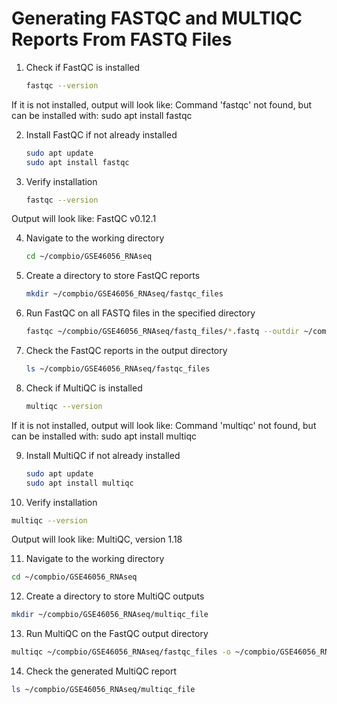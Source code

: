 # Generating FASTQC and MULTIQC Reports From FASTQ Files

1. Check if FastQC is installed
   ```bash
   fastqc --version
   ```
If it is not installed, output will look like: Command 'fastqc' not found, but can be installed with: sudo apt install fastqc

2. Install FastQC if not already installed
   ```bash
   sudo apt update
   sudo apt install fastqc
   ```

3. Verify installation
   ```bash
   fastqc --version
   ```
Output will look like: FastQC v0.12.1


4. Navigate to the working directory
   ```bash
   cd ~/compbio/GSE46056_RNAseq
   ```

5. Create a directory to store FastQC reports
   ```bash
   mkdir ~/compbio/GSE46056_RNAseq/fastqc_files
   ```

6. Run FastQC on all FASTQ files in the specified directory
   ```bash
   fastqc ~/compbio/GSE46056_RNAseq/fastq_files/*.fastq --outdir ~/compbio/GSE46056_RNAseq/fastqc_files/
   ```

7. Check the FastQC reports in the output directory
   ```bash
   ls ~/compbio/GSE46056_RNAseq/fastqc_files


8. Check if MultiQC is installed
   ```bash
   multiqc --version
   ```

If it is not installed, output will look like: Command 'multiqc' not found, but can be installed with: sudo apt install multiqc


9. Install MultiQC if not already installed
   ```bash
   sudo apt update
   sudo apt install multiqc
   ```

10. Verify installation
   ```bash
   multiqc --version
   ```
Output will look like: MultiQC, version 1.18


11. Navigate to the working directory
   ```bash
   cd ~/compbio/GSE46056_RNAseq
   ```

12. Create a directory to store MultiQC outputs
   ```bash
   mkdir ~/compbio/GSE46056_RNAseq/multiqc_file
   ```

13. Run MultiQC on the FastQC output directory
   ```bash
   multiqc ~/compbio/GSE46056_RNAseq/fastqc_files -o ~/compbio/GSE46056_RNAseq/multiqc_file/
   ```

14. Check the generated MultiQC report
   ```bash
   ls ~/compbio/GSE46056_RNAseq/multiqc_file
   ```
